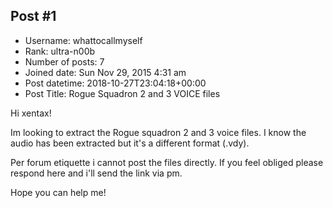 ## Post #1
- Username: whattocallmyself
- Rank: ultra-n00b
- Number of posts: 7
- Joined date: Sun Nov 29, 2015 4:31 am
- Post datetime: 2018-10-27T23:04:18+00:00
- Post Title: Rogue Squadron 2 and 3 VOICE files

Hi xentax!

Im looking to extract the Rogue squadron 2 and 3 voice files. I know the audio has been extracted but it's a different format (.vdy).


Per forum etiquette i cannot post the files directly. If you feel obliged please respond here and i'll send the link via pm.

Hope you can help me!

